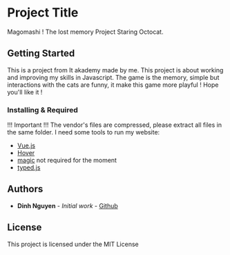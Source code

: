# Project Title

Magomashi ! The lost memory Project
Staring Octocat.

## Getting Started

This is a project from It akademy made by me. This project is about working and improving my skills in Javascript.
The game is the memory, simple but interactions with the cats are funny, it make this game more playful !
Hope you'll like it !

### Installing & Required
!!! Important !!!
The vendor's files are compressed, please extract all files in the same folder.
I need some tools to run my website:

- [Vue.js](https://github.com/vuejs/vue)
- [Hover](https://github.com/IanLunn/Hover)
- [magic](https://github.com/miniMAC/magic)  not required for the moment
- [typed.js](https://github.com/mattboldt/typed.js/)


## Authors

* **Dinh Nguyen** - *Initial work* - [Github](https://github.com/DinhoRyoh)


## License

This project is licensed under the MIT License

